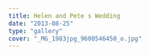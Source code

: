 ```yaml
---
title: Helen and Pete s Wedding
date: "2013-08-25"
type: "gallery"
cover: "_MG_1983jpg_9600546450_o.jpg"
---
```

